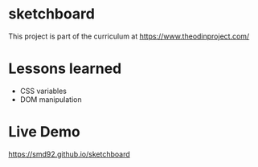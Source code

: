 # sketchboard
This project is part of the curriculum at https://www.theodinproject.com/
# Lessons learned
- CSS variables
- DOM manipulation
# Live Demo
https://smd92.github.io/sketchboard
